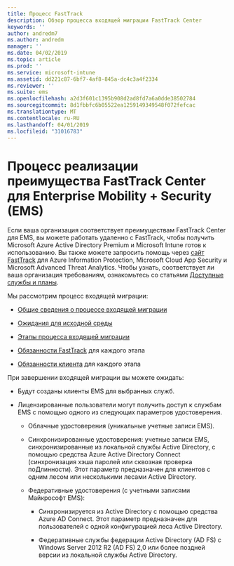 ```yaml
---
title: Процесс FastTrack
description: Обзор процесса входящей миграции FastTrack Center
keywords: ''
author: andredm7
ms.author: andredm
manager: ''
ms.date: 04/02/2019
ms.topic: article
ms.prod: ''
ms.service: microsoft-intune
ms.assetid: dd221c87-6bf7-4af8-845a-dc4c3a4f2334
ms.reviewer: ''
ms.suite: ems
ms.openlocfilehash: a2d3f601c1395b908d2ad8fd7a6a0dde38502784
ms.sourcegitcommit: 8d1fbbfc6b05522ea1259149349548f072fefcac
ms.translationtype: MT
ms.contentlocale: ru-RU
ms.lasthandoff: 04/01/2019
ms.locfileid: "31016783"
---
```

# <a name="fasttrack-center-benefit-process-for-enterprise-mobility--security-ems"></a>Процесс реализации преимущества FastTrack Center для Enterprise Mobility + Security (EMS)
Если ваша организация соответствует преимуществам FastTrack Center для EMS, вы можете работать удаленно с FastTrack, чтобы получить Microsoft Azure Active Directory Premium и Microsoft Intune готов к использованию. Вы также можете запросить помощь через [сайт FastTrack](https://www.microsoft.com/fasttrack/microsoft-365/ems) для Azure Information Protection, Microsoft Cloud App Security и Microsoft Advanced Threat Analytics. Чтобы узнать, соответствует ли ваша организация требованиям, ознакомьтесь со статьями [Доступные службы и планы](M365-eligible-services-and-plans.md).


Мы рассмотрим процесс входящей миграции:

-   [Общие сведения о процессе входящей миграции](EMS-fasttrack-benefit-overview.md)

-   [Ожидания для исходной среды](EMS-source-environment-expectations.md)

-   [Этапы процесса входящей миграции](EMS-onboarding-phases.md)

-   [Обязанности FastTrack](EMS-fasttrack-responsibilities.md) для каждого этапа

-   [Обязанности клиента](EMS-your-responsibilities.md) для каждого этапа

При завершении входящей миграции вы можете ожидать:

-   Будут созданы клиенты EMS для выбранных служб.

-   Лицензированные пользователи могут получить доступ к службам EMS с помощью одного из следующих параметров удостоверения.

    -   Облачные удостоверения (уникальные учетные записи EMS).

    -   Синхронизированные удостоверения: учетные записи EMS, синхронизированные из локальной службы Active Directory, с помощью средства Azure Active Directory Connect (синхронизация хэша паролей или сквозная проверка поДлинности). Этот параметр предназначен для клиентов с одним лесом или несколькими лесами Active Directory.

    -   Федеративные удостоверения (с учетными записями Майкрософт EMS):

        -   Синхронизируется из Active Directory с помощью средства Azure AD Connect. Этот параметр предназначен для пользователей с одной конфигурацией леса Active Directory.

        -   Федеративные службы федерации Active Directory (AD FS) с Windows Server 2012 R2 (AD FS) 2,0 или более поздней версии из локальной службы Active Directory.
